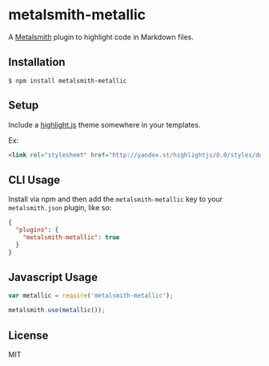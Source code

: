 
# metalsmith-metallic

  A [Metalsmith](http://metalsmith.io) plugin to highlight code in Markdown files.

## Installation

    $ npm install metalsmith-metallic
    
## Setup

Include a [highlight.js](http://highlightjs.org/download/) theme somewhere in your templates.

Ex:
```html
<link rel="stylesheet" href="http://yandex.st/highlightjs/8.0/styles/default.min.css">
```

## CLI Usage

  Install via npm and then add the `metalsmith-metallic` key to your `metalsmith.json` plugin, like so:

```json
{
  "plugins": {
    "metalsmith-metallic": true
  } 
}
```

## Javascript Usage

```js
var metallic = require('metalsmith-metallic');

metalsmith.use(metallic());
```

## License

  MIT